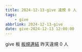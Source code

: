 ```yaml
---
title: 2024-12-13-give 違規 0 人
tags:
    - give
abbrlink: 2024-12-13-give
date: give-2024-12-13 12:00:00
---
```

give 板 [板規連結](https://www.ptt.cc/bbs/give/M.1612495900.A.C32.html)
昨天違規 0 人
